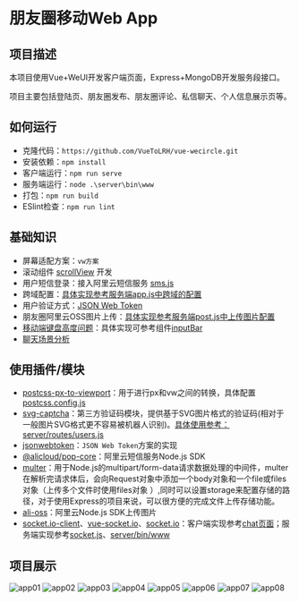 # 朋友圈移动Web App

## 项目描述

本项目使用Vue+WeUI开发客户端页面，Express+MongoDB开发服务段接口。

项目主要包括登陆页、朋友圈发布、朋友圈评论、私信聊天、个人信息展示页等。

## 如何运行

+ 克隆代码：`https://github.com/VueToLRH/vue-wecircle.git`
+ 安装依赖：`npm install`
+ 客户端运行：`npm run serve`
+ 服务端运行：`node .\server\bin\www`
+ 打包：`npm run build`
+ ESlint检查：`npm run lint`

## 基础知识

+ 屏幕适配方案：`vw方案`
+ 滚动组件 [scrollView](./src/components/scrollView/index.vue) 开发
+ 用户短信登录：接入阿里云短信服务 [sms.js](./server/utils/sms.js)
+ 跨域配置：[具体实现参考服务端app.js中跨域的配置](./server/app.js)
+ 用户验证方式：[JSON Web Token](./readme/JSON_Web_Token.md)
+ 朋友圈阿里云OSS图片上传：[具体实现参考服务端post.js中上传图片配置](./server/routes/post.js)
+ [移动端键盘高度问题](./readme/KeyboardInput.md)：具体实现可参考组件[inputBar](./src/components/inputBar/index.vue)
+ [聊天场景分析](./readme/Scoket.md)

## 使用插件/模块

+ [postcss-px-to-viewport](https://github.com/evrone/postcss-px-to-viewport/blob/master/README_CN.md)：用于进行px和vw之间的转换，具体配置[postcss.config.js](./postcss.config.js)
+ [svg-captcha](https://github.com/produck/svg-captcha/blob/HEAD/README_CN.md)：第三方验证码模块，提供基于SVG图片格式的验证码(相对于一般图片SVG格式更不容易被机器人识别)。[具体使用参考：server/routes/users.js](./server/routes/users.js)
+ [jsonwebtoken](https://github.com/auth0/node-jsonwebtoken#readme)：`JSON Web Token`方案的实现
+ [@alicloud/pop-core](https://help.aliyun.com/document_detail/112185.html?spm=a2c4g.11186623.6.634.6ae256e0SAVgOS)：阿里云短信服务Node.js SDK
+ [multer](https://github.com/expressjs/multer/blob/master/README.md)：用于Node.js的multipart/form-data请求数据处理的中间件，multer在解析完请求体后，会向Request对象中添加一个body对象和一个file或files对象（上传多个文件时使用files对象 ）,同时可以设置storage来配置存储的路径，对于使用Express的项目来说，可以很方便的完成文件上传存储功能。
+ [ali-oss](https://www.alibabacloud.com/help/zh/doc-detail/32068.htm?spm=a2c63.p38356.879954.10.6e5d64cd9y9fKY#concept-32068-zh)：阿里云Node.js SDK上传图片
+ [socket.io-client](https://github.com/socketio/socket.io-client)、[vue-socket.io](https://github.com/MetinSeylan/Vue-Socket.io)、[socket.io](https://socket.io/)：客户端实现参考[chat页面](./src/views/chat/index.vue)；服务端实现参考[socket.js](./server/utils/socket.js)、[server/bin/www](./server/bin/www)

## 项目展示

![app01](./readme/images/app01.png)
![app02](./readme/images/app02.png)
![app03](./readme/images/app03.png)
![app04](./readme/images/app04.png)
![app05](./readme/images/app05.png)
![app06](./readme/images/app06.png)
![app07](./readme/images/app07.png)
![app08](./readme/images/app08.png)
